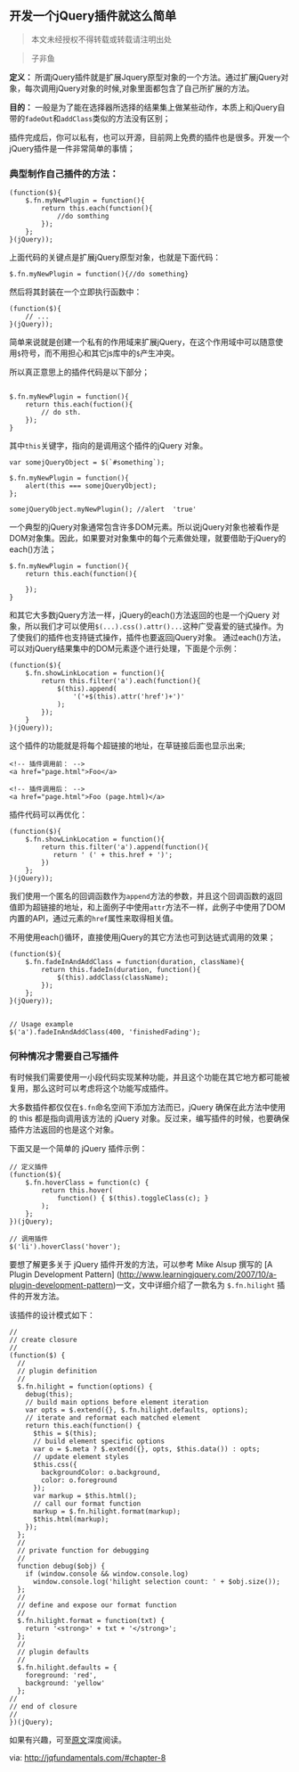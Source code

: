 ## 开发一个jQuery插件就这么简单

> 本文未经授权不得转载或转载请注明出处

> 子非鱼

**定义：** 所谓jQuery插件就是扩展Jquery原型对象的一个方法。通过扩展jQuery对象，每次调用jQuery对象的时候,对象里面都包含了自己所扩展的方法。

**目的：** 一般是为了能在选择器所选择的结果集上做某些动作，本质上和jQuery自带的`fadeOut`和`addClass`类似的方法没有区别；

插件完成后，你可以私有，也可以开源，目前网上免费的插件也是很多。开发一个jQuery插件是一件非常简单的事情；

### 典型制作自己插件的方法：

```$xslt
(function($){
    $.fn.myNewPlugin = function(){
        return this.each(function(){
            //do somthing
        });
    };
}(jQuery));
```

上面代码的关键点是扩展jQuery原型对象，也就是下面代码：

`$.fn.myNewPlugin = function(){//do something}`

然后将其封装在一个立即执行函数中：

```$xslt
(function($){
    // ...
}(jQuery));
```

简单来说就是创建一个私有的作用域来扩展jQuery，在这个作用域中可以随意使用`$`符号，而不用担心和其它js库中的`$`产生冲突。

所以真正意思上的插件代码是以下部分；

```$xslt

$.fn.myNewPlugin = function(){
    return this.each(fuction(){
        // do sth.
    });
}
```

其中`this`关键字，指向的是调用这个插件的jQuery 对象。

```$xslt
var somejQueryObject = $(`#something`);

$.fn.myNewPlugin = function(){
    alert(this === somejQueryObject);
};

somejQueryObject.myNewPlugin(); //alert  'true'
```

一个典型的jQuery对象通常包含许多DOM元素。所以说jQuery对象也被看作是DOM对象集。因此，如果要对对象集中的每个元素做处理，就要借助于jQuery的each()方法；

```$xslt
$.fn.myNewPlugin = function(){
    return this.each(function(){
        
    });
}
```

和其它大多数jQuery方法一样，jQuery的each()方法返回的也是一个jQuery 对象，所以我们才可以使用`$(...).css().attr()...`这种广受喜爱的链式操作。为了使我们的插件也支持链式操作，插件也要返回jQuery对象。
通过each()方法，可以对jQuery结果集中的DOM元素逐个进行处理，下面是个示例：

```$xslt
(function($){
    $.fn.showLinkLocation = function(){
        return this.filter('a').each(function(){
            $(this).append(
                '('+$(this).attr('href')+')'
            );
        });
    }
}(jQuery));
```
这个插件的功能就是将每个超链接的地址，在草链接后面也显示出来;


```$xslt
<!-- 插件调用前： -->
<a href="page.html">Foo</a>

<!-- 插件调用后： -->
<a href="page.html">Foo (page.html)</a>
```


插件代码可以再优化：

```$xslt
(function($){
    $.fn.showLinkLocation = function(){
        return this.filter('a').append(function(){
           return ' (' + this.href + ')';
        })
    };
}(jQuery));
```

我们使用一个匿名的回调函数作为`append`方法的参数，并且这个回调函数的返回值即为超链接的地址，和上面例子中使用`attr`方法不一样，此例子中使用了DOM内置的API，通过元素的`href`属性来取得相关值。

不用使用each()循环，直接使用jQuery的其它方法也可到达链式调用的效果；

```$xslt
(function($){
    $.fn.fadeInAndAddClass = function(duration, className){
        return this.fadeIn(duration, function(){
            $(this).addClass(className);
        });
    };
}(jQuery));


// Usage example
$('a').fadeInAndAddClass(400, 'finishedFading');
```

### 何种情况才需要自己写插件

有时候我们需要使用一小段代码实现某种功能，并且这个功能在其它地方都可能被复用，那么这时可以考虑将这个功能写成插件。

大多数插件都仅仅在`$.fn`命名空间下添加方法而已，jQuery 确保在此方法中使用的 this 都是指向调用该方法的 jQuery 对象。反过来，编写插件的时候，也要确保插件方法返回的也是这个对象。


下面又是一个简单的 jQuery 插件示例：

```$xslt
// 定义插件
(function($){
    $.fn.hoverClass = function(c) {
        return this.hover(
            function() { $(this).toggleClass(c); }
        );
    };
})(jQuery);

// 调用插件
$('li').hoverClass('hover');
```


要想了解更多关于 jQuery 插件开发的方法，可以参考 Mike Alsup 撰写的 [A Plugin Development Pattern] (http://www.learningjquery.com/2007/10/a-plugin-development-pattern)一文，文中详细介绍了一款名为 `$.fn.hilight` 插件的开发方法。

该插件的设计模式如下：

```$xslt
//
// create closure
//
(function($) {
  //
  // plugin definition
  //
  $.fn.hilight = function(options) {
    debug(this);
    // build main options before element iteration
    var opts = $.extend({}, $.fn.hilight.defaults, options);
    // iterate and reformat each matched element
    return this.each(function() {
      $this = $(this);
      // build element specific options
      var o = $.meta ? $.extend({}, opts, $this.data()) : opts;
      // update element styles
      $this.css({
        backgroundColor: o.background,
        color: o.foreground
      });
      var markup = $this.html();
      // call our format function
      markup = $.fn.hilight.format(markup);
      $this.html(markup);
    });
  };
  //
  // private function for debugging
  //
  function debug($obj) {
    if (window.console && window.console.log)
      window.console.log('hilight selection count: ' + $obj.size());
  };
  //
  // define and expose our format function
  //
  $.fn.hilight.format = function(txt) {
    return '<strong>' + txt + '</strong>';
  };
  //
  // plugin defaults
  //
  $.fn.hilight.defaults = {
    foreground: 'red',
    background: 'yellow'
  };
//
// end of closure
//
})(jQuery);
```

如果有兴趣，可至[原文](http://www.learningjquery.com/2007/10/a-plugin-development-pattern)深度阅读。

via: http://jqfundamentals.com/#chapter-8
















